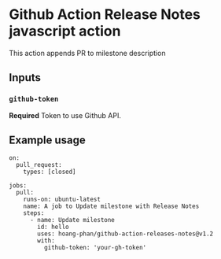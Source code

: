 # Github Action Release Notes javascript action

This action appends PR to milestone description

## Inputs

### `github-token`

**Required** Token to use Github API.


## Example usage

```
on:
  pull_request:
    types: [closed]

jobs:
  pull:
    runs-on: ubuntu-latest
    name: A job to Update milestone with Release Notes
    steps:
      - name: Update milestone
        id: hello
        uses: hoang-phan/github-action-releases-notes@v1.2
        with:
          github-token: 'your-gh-token'
```
